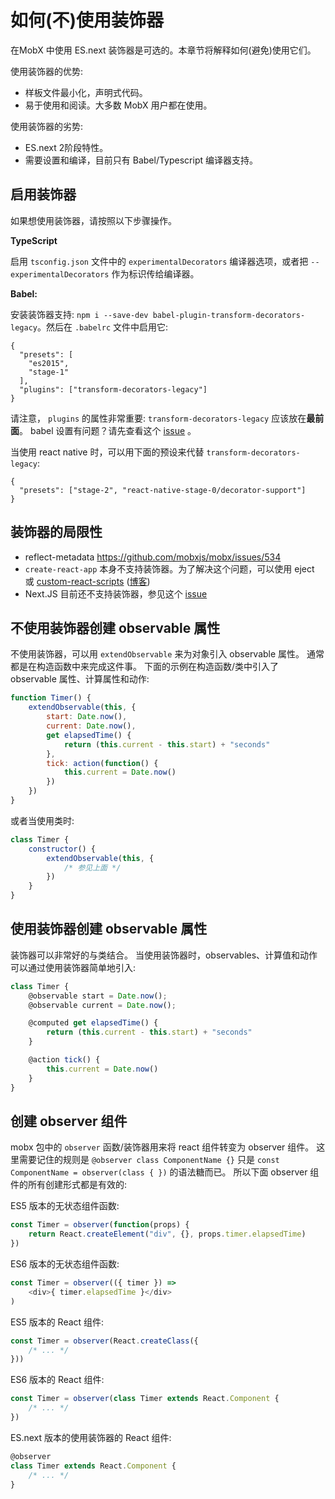 # 如何(不)使用装饰器

在MobX 中使用 ES.next 装饰器是可选的。本章节将解释如何(避免)使用它们。

使用装饰器的优势:
* 样板文件最小化，声明式代码。
* 易于使用和阅读。大多数 MobX 用户都在使用。

使用装饰器的劣势:
* ES.next 2阶段特性。
* 需要设置和编译，目前只有 Babel/Typescript 编译器支持。

## 启用装饰器

如果想使用装饰器，请按照以下步骤操作。

**TypeScript**

启用 `tsconfig.json` 文件中的 `experimentalDecorators` 编译器选项，或者把 `--experimentalDecorators` 作为标识传给编译器。

**Babel:**

安装装饰器支持: `npm i --save-dev babel-plugin-transform-decorators-legacy`。然后在 `.babelrc` 文件中启用它:

```
{
  "presets": [
    "es2015",
    "stage-1"
  ],
  "plugins": ["transform-decorators-legacy"]
}
```

请注意， `plugins` 的属性非常重要: `transform-decorators-legacy` 应该放在**最前面**。
babel 设置有问题？请先查看这个 [issue](https://github.com/mobxjs/mobx/issues/105) 。

当使用 react native 时，可以用下面的预设来代替 `transform-decorators-legacy`:
```
{
  "presets": ["stage-2", "react-native-stage-0/decorator-support"]
}
```

## 装饰器的局限性

* reflect-metadata https://github.com/mobxjs/mobx/issues/534
* `create-react-app` 本身不支持装饰器。为了解决这个问题，可以使用 eject 或 [custom-react-scripts](https://www.npmjs.com/package/custom-react-scripts) ([博客](https://medium.com/@kitze/configure-create-react-app-without-ejecting-d8450e96196a#.n6xx12p5c))
* Next.JS 目前还不支持装饰器，参见这个 [issue](https://github.com/zeit/next.js/issues/26)


## 不使用装饰器创建 observable 属性

不使用装饰器，可以用 `extendObservable` 来为对象引入 observable 属性。
通常都是在构造函数中来完成这件事。
下面的示例在构造函数/类中引入了 observable 属性、计算属性和动作:

```javascript
function Timer() {
	extendObservable(this, {
		start: Date.now(),
		current: Date.now(),
		get elapsedTime() {
			return (this.current - this.start) + "seconds"
		},
        tick: action(function() {
          	this.current = Date.now()
        })
	})
}
```

或者当使用类时:

```javascript
class Timer {
	constructor() {
		extendObservable(this, {
			/* 参见上面 */
		})
	}
}
```

## 使用装饰器创建 observable 属性

装饰器可以非常好的与类结合。
当使用装饰器时，observables、计算值和动作可以通过使用装饰器简单地引入:

```javascript
class Timer {
	@observable start = Date.now();
	@observable current = Date.now();

	@computed get elapsedTime() {
		return (this.current - this.start) + "seconds"
	}

	@action tick() {
		this.current = Date.now()
	}
}
```

## 创建 observer 组件

mobx 包中的 `observer` 函数/装饰器用来将 react 组件转变为 observer 组件。
这里需要记住的规则是 `@observer class ComponentName {}` 只是 `const ComponentName = observer(class { })` 的语法糖而已。
所以下面 observer 组件的所有创建形式都是有效的:

ES5 版本的无状态组件函数:

```javascript
const Timer = observer(function(props) {
	return React.createElement("div", {}, props.timer.elapsedTime)
})
```

ES6 版本的无状态组件函数:

```javascript
const Timer = observer(({ timer }) =>
	<div>{ timer.elapsedTime }</div>
)
```

ES5 版本的 React 组件:

```javascript
const Timer = observer(React.createClass({
	/* ... */
}))
```

ES6 版本的 React 组件:

```javascript
const Timer = observer(class Timer extends React.Component {
	/* ... */
})
```

ES.next 版本的使用装饰器的 React 组件:

```javascript
@observer
class Timer extends React.Component {
	/* ... */
}
```

